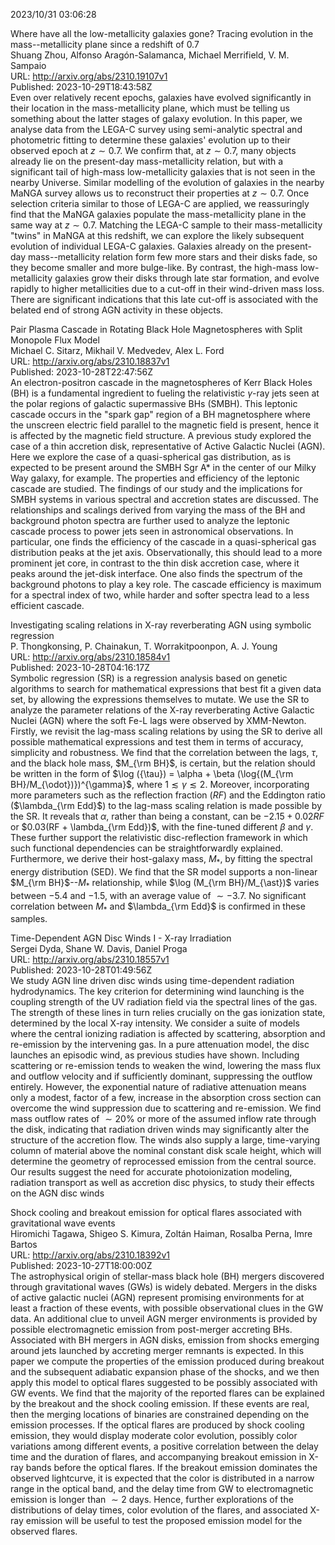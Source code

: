 2023/10/31 03:06:28  

Where have all the low-metallicity galaxies gone? Tracing evolution in
  the mass--metallicity plane since a redshift of 0.7  
Shuang Zhou, Alfonso Aragón-Salamanca, Michael Merrifield, V. M. Sampaio  
URL: http://arxiv.org/abs/2310.19107v1  
Published: 2023-10-29T18:43:58Z  
  Even over relatively recent epochs, galaxies have evolved significantly in their location in the mass-metallicity plane, which must be telling us something about the latter stages of galaxy evolution. In this paper, we analyse data from the LEGA-C survey using semi-analytic spectral and photometric fitting to determine these galaxies' evolution up to their observed epoch at $z \sim 0.7$. We confirm that, at $z \sim 0.7$, many objects already lie on the present-day mass-metallicity relation, but with a significant tail of high-mass low-metallicity galaxies that is not seen in the nearby Universe. Similar modelling of the evolution of galaxies in the nearby MaNGA survey allows us to reconstruct their properties at $z \sim 0.7$. Once selection criteria similar to those of LEGA-C are applied, we reassuringly find that the MaNGA galaxies populate the mass-metallicity plane in the same way at $z \sim 0.7$. Matching the LEGA-C sample to their mass-metallicity "twins" in MaNGA at this redshift, we can explore the likely subsequent evolution of individual LEGA-C galaxies. Galaxies already on the present-day mass--metallicity relation form few more stars and their disks fade, so they become smaller and more bulge-like. By contrast, the high-mass low-metallicity galaxies grow their disks through late star formation, and evolve rapidly to higher metallicities due to a cut-off in their wind-driven mass loss. There are significant indications that this late cut-off is associated with the belated end of strong AGN activity in these objects.   

Pair Plasma Cascade in Rotating Black Hole Magnetospheres with Split
  Monopole Flux Model  
Michael C. Sitarz, Mikhail V. Medvedev, Alex L. Ford  
URL: http://arxiv.org/abs/2310.18837v1  
Published: 2023-10-28T22:47:56Z  
  An electron-positron cascade in the magnetospheres of Kerr Black Holes (BH) is a fundamental ingredient to fueling the relativistic $\gamma$-ray jets seen at the polar regions of galactic supermassive BHs (SMBH). This leptonic cascade occurs in the "spark gap" region of a BH magnetosphere where the unscreen electric field parallel to the magnetic field is present, hence it is affected by the magnetic field structure. A previous study explored the case of a thin accretion disk, representative of Active Galactic Nuclei (AGN). Here we explore the case of a quasi-spherical gas distribution, as is expected to be present around the SMBH Sgr A* in the center of our Milky Way galaxy, for example. The properties and efficiency of the leptonic cascade are studied. The findings of our study and the implications for SMBH systems in various spectral and accretion states are discussed. The relationships and scalings derived from varying the mass of the BH and background photon spectra are further used to analyze the leptonic cascade process to power jets seen in astronomical observations. In particular, one finds the efficiency of the cascade in a quasi-spherical gas distribution peaks at the jet axis. Observationally, this should lead to a more prominent jet core, in contrast to the thin disk accretion case, where it peaks around the jet-disk interface. One also finds the spectrum of the background photons to play a key role. The cascade efficiency is maximum for a spectral index of two, while harder and softer spectra lead to a less efficient cascade.   

Investigating scaling relations in X-ray reverberating AGN using
  symbolic regression  
P. Thongkonsing, P. Chainakun, T. Worrakitpoonpon, A. J. Young  
URL: http://arxiv.org/abs/2310.18584v1  
Published: 2023-10-28T04:16:17Z  
  Symbolic regression (SR) is a regression analysis based on genetic algorithms to search for mathematical expressions that best fit a given data set, by allowing the expressions themselves to mutate. We use the SR to analyze the parameter relations of the X-ray reverberating Active Galactic Nuclei (AGN) where the soft Fe-L lags were observed by XMM-Newton. Firstly, we revisit the lag-mass scaling relations by using the SR to derive all possible mathematical expressions and test them in terms of accuracy, simplicity and robustness. We find that the correlation between the lags, $\tau$, and the black hole mass, $M_{\rm BH}$, is certain, but the relation should be written in the form of $\log ({\tau}) = \alpha + \beta (\log{(M_{\rm BH}/M_{\odot})})^{\gamma}$, where $1 \lesssim \gamma \lesssim 2$. Moreover, incorporating more parameters such as the reflection fraction ($RF$) and the Eddington ratio ($\lambda_{\rm Edd}$) to the lag-mass scaling relation is made possible by the SR. It reveals that $\alpha$, rather than being a constant, can be $-2.15 + 0.02RF$ or $0.03(RF + \lambda_{\rm Edd})$, with the fine-tuned different $\beta$ and $\gamma$. These further support the relativistic disc-reflection framework in which such functional dependencies can be straightforwardly explained. Furthermore, we derive their host-galaxy mass, $M_{\ast}$, by fitting the spectral energy distribution (SED). We find that the SR model supports a non-linear $M_{\rm BH}$--$M_{\ast}$ relationship, while $\log (M_{\rm BH}/M_{\ast})$ varies between $-5.4$ and $-1.5$, with an average value of $\sim -3.7$. No significant correlation between $M_{\ast}$ and $\lambda_{\rm Edd}$ is confirmed in these samples.   

Time-Dependent AGN Disc Winds I - X-ray Irradiation  
Sergei Dyda, Shane W. Davis, Daniel Proga  
URL: http://arxiv.org/abs/2310.18557v1  
Published: 2023-10-28T01:49:56Z  
  We study AGN line driven disc winds using time-dependent radiation hydrodynamics. The key criterion for determining wind launching is the coupling strength of the UV radiation field via the spectral lines of the gas. The strength of these lines in turn relies crucially on the gas ionization state, determined by the local X-ray intensity. We consider a suite of models where the central ionizing radiation is affected by scattering, absorption and re-emission by the intervening gas. In a pure attenuation model, the disc launches an episodic wind, as previous studies have shown. Including scattering or re-emission tends to weaken the wind, lowering the mass flux and outflow velocity and if sufficiently dominant, suppressing the outflow entirely. However, the exponential nature of radiative attenuation means only a modest, factor of a few, increase in the absorption cross section can overcome the wind suppression due to scattering and re-emission. We find mass outflow rates of $\sim 20\%$ or more of the assumed inflow rate through the disk, indicating that radiation driven winds may significantly alter the structure of the accretion flow. The winds also supply a large, time-varying column of material above the nominal constant disk scale height, which will determine the geometry of reprocessed emission from the central source. Our results suggest the need for accurate photoionization modeling, radiation transport as well as accretion disc physics, to study their effects on the AGN disc winds   

Shock cooling and breakout emission for optical flares associated with
  gravitational wave events  
Hiromichi Tagawa, Shigeo S. Kimura, Zoltán Haiman, Rosalba Perna, Imre Bartos  
URL: http://arxiv.org/abs/2310.18392v1  
Published: 2023-10-27T18:00:00Z  
  The astrophysical origin of stellar-mass black hole (BH) mergers discovered through gravitational waves (GWs) is widely debated. Mergers in the disks of active galactic nuclei (AGN) represent promising environments for at least a fraction of these events, with possible observational clues in the GW data. An additional clue to unveil AGN merger environments is provided by possible electromagnetic emission from post-merger accreting BHs. Associated with BH mergers in AGN disks, emission from shocks emerging around jets launched by accreting merger remnants is expected. In this paper we compute the properties of the emission produced during breakout and the subsequent adiabatic expansion phase of the shocks, and we then apply this model to optical flares suggested to be possibly associated with GW events. We find that the majority of the reported flares can be explained by the breakout and the shock cooling emission. If these events are real, then the merging locations of binaries are constrained depending on the emission processes. If the optical flares are produced by shock cooling emission, they would display moderate color evolution, possibly color variations among different events, a positive correlation between the delay time and the duration of flares, and accompanying breakout emission in X-ray bands before the optical flares. If the breakout emission dominates the observed lightcurve, it is expected that the color is distributed in a narrow range in the optical band, and the delay time from GW to electromagnetic emission is longer than $\sim 2$ days. Hence, further explorations of the distributions of delay times, color evolution of the flares, and associated X-ray emission will be useful to test the proposed emission model for the observed flares.   

